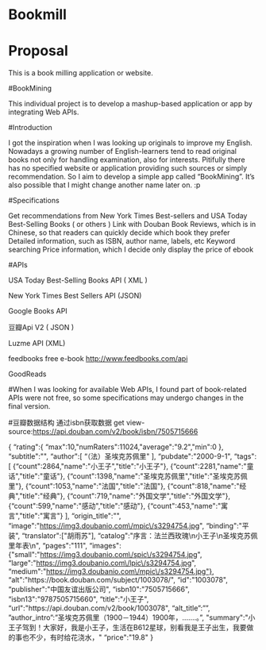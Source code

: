 # Bookmill
# Proposal
This is a book milling application or website.


#BookMining

This individual project is to develop a mashup-based application or app by integrating Web APIs. 
 
#Introduction

I got the inspiration when I was looking up originals to improve my English. Nowadays a growing number of English-learners tend to read original books not only for handling examination, also for interests. Pitifully there has no specified website or application providing such sources or simply recommendation.  So I aim to develop a simple app called “BookMining”. It’s also possible that I might change another name later on. :p

#Specifications

Get recommendations from New York Times Best-sellers and USA Today Best-Selling Books ( or others )
Link with Douban Book Reviews, which is in Chinese, so that readers can quickly decide which book they prefer
Detailed information, such as ISBN, author name, labels, etc
Keyword searching
Price information, which I decide only display the price of ebook

#APIs

USA Today Best-Selling Books API ( XML )

New York Times Best Sellers API (JSON)

Google Books API

豆瓣Api V2 ( JSON )

Luzme API (XML)

feedbooks  free e-book
http://www.feedbooks.com/api



GoodReads




#When I was looking for available Web APIs, I found part of book-related APIs were not free, so some specifications may undergo changes in the final version.





#豆瓣数据结构 通过isbn获取数据
get view-source:https://api.douban.com/v2/book/isbn/7505715666

{
	“rating":{
		“max":10,"numRaters":11024,"average":"9.2","min":0
		},
	“subtitle":"",
	“author":[
		“（法）圣埃克苏佩里"
		],
	“pubdate":"2000-9-1",
	“tags":[
		{“count":2864,"name":"小王子","title":"小王子"},
		{“count":2281,"name":"童话","title":"童话"},
		{“count":1398,"name":"圣埃克苏佩里","title":"圣埃克苏佩里"},
		{“count":1053,"name":"法国","title":"法国"},
		{“count":818,"name":"经典","title":"经典"},
		{“count":719,"name":"外国文学","title":"外国文学"},
		{“count":599,"name":"感动","title":"感动"},
		{“count":453,"name":"寓言","title":"寓言"}
		],
	“origin_title":"",
	“image":"https://img3.doubanio.com\/mpic\/s3294754.jpg",
	“binding":"平装",
	“translator":["胡雨苏"],
	“catalog":"序言：法兰西玫瑰\n小王子\n圣埃克苏佩里年表\n",
	“pages":"111",
	“images":{"small":"https://img3.doubanio.com\/spic\/s3294754.jpg",
	“large":"https://img3.doubanio.com\/lpic\/s3294754.jpg",
	“medium":"https://img3.doubanio.com\/mpic\/s3294754.jpg"},
	“alt":"https:\/\/book.douban.com\/subject\/1003078\/",
	“id":"1003078",
	“publisher":"中国友谊出版公司",
	“isbn10":"7505715666",
	“isbn13":"9787505715660",
	“title":"小王子",
	“url":"https:\/\/api.douban.com\/v2\/book\/1003078",
	“alt_title”:””,
	”author_intro”:”圣埃克苏佩里（1900－1944）1900年，.......。”,
	"summary":"小王子驾到！大家好，我是小王子，生活在B612星球，别看我是王子出生，我要做的事也不少，有时给花浇水，"
	“price":"19.8"
}

